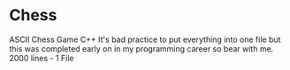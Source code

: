 # Chess
ASCII Chess Game C++
It's bad practice to put everything into  one file but this was completed early on in my programming career so bear with me. 
2000 lines - 1 File

